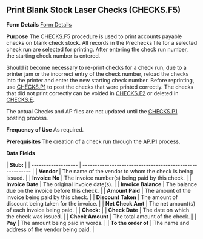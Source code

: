 ## Print Blank Stock Laser Checks (CHECKS.F5)
<PageHeader />

**Form Details**
[Form Details](../CHECKS-F5-1/README.md)

**Purpose**
The CHECKS.F5 procedure is used to print accounts payable checks on blank
check stock. All records in the Prechecks file for a selected check run are
selected for printing. After entering the check run number, the starting check
number is entered.

Should it become necessary to re-print checks for a check run, due to a
printer jam or the incorrect entry of the check number, reload the checks into
the printer and enter the new starting check number. Before reprinting, use
[CHECKS.P1](../CHECKS-P1/README.md) to post the checks that were printed correctly. The
checks that did not print correctly can be voided in
[CHECKS.E2](../CHECKS-E2/README.md) or deleted in [CHECKS.E](../CHECKS-E/README.md).

The actual Checks and AP files are not updated until the
[CHECKS.P1](../CHECKS-P1/README.md) posting process.

**Frequency of Use**
As required.

**Prerequisites**
The creation of a check run through the [AP.P1](../AP-P1/README.md) process.

**Data Fields**

| **Stub:**           |
| ------------------- | --------------------------------------------------------- |
| **Vendor**          | The name of the vendor to whom the check is being issued. |
| **Invoice No**      | The invoice number(s) being paid by this check.           |
| **Invoice Date**    | The original invoice date(s).                             |
| **Invoice Balance** | The balance due on the invoice before this check.         |
| **Amount Paid**     | The amount of the invoice being paid by this check.       |
| **Discount Taken**  | The amount of discount being taken for the invoice.       |
| **Net Check Amt**   | The net amount(s) of each invoice being paid.             |
| **Check:**          |
| **Check Date**      | The date on which the check was issued.                   |
| **Check Amount**    | The total amount of the check.                            |
| **Pay**             | The amount being paid in words.                           |
| **To the order of** | The name and address of the vendor being paid.            |

<badge text= "Version 8.10.57 " vertical="middle" />

<PageFooter />
